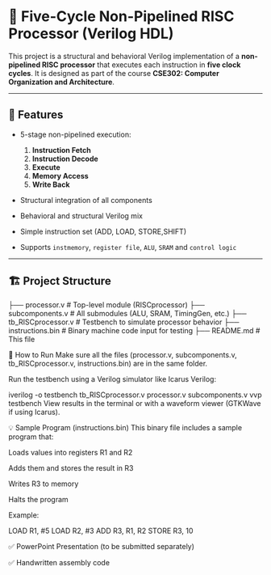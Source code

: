 # 🧠 Five-Cycle Non-Pipelined RISC Processor (Verilog HDL)

This project is a structural and behavioral Verilog implementation of a **non-pipelined RISC processor** that executes each instruction in **five clock cycles**. It is designed as part of the course **CSE302: Computer Organization and Architecture**.

---

## 📌 Features

- 5-stage non-pipelined execution:
  1. **Instruction Fetch**
  2. **Instruction Decode**
  3. **Execute**
  4. **Memory Access**
  5. **Write Back**
  
- Structural integration of all components
- Behavioral and structural Verilog mix
- Simple instruction set (ADD, LOAD, STORE,SHIFT)
- Supports `instmemory`, `register file`, `ALU`, `SRAM` and `control logic`

---

## 🏗️ Project Structure

├── processor.v          # Top-level module (RISCprocessor)
├── subcomponents.v      # All submodules (ALU, SRAM, TimingGen, etc.)
├── tb_RISCprocessor.v   # Testbench to simulate processor behavior
├── instructions.bin     # Binary machine code input for testing
├── README.md            # This file


🚀 How to Run
Make sure all the files (processor.v, subcomponents.v, tb_RISCprocessor.v, instructions.bin) are in the same folder.

Run the testbench using a Verilog simulator like Icarus Verilog:

iverilog -o testbench tb_RISCprocessor.v processor.v subcomponents.v
vvp testbench
View results in the terminal or with a waveform viewer (GTKWave if using Icarus).

💡 Sample Program (instructions.bin)
This binary file includes a sample program that:

Loads values into registers R1 and R2

Adds them and stores the result in R3

Writes R3 to memory

Halts the program

Example:

LOAD R1, #5
LOAD R2, #3
ADD R3, R1, R2
STORE R3, 10


✅ PowerPoint Presentation (to be submitted separately)

✅ Handwritten assembly code

 

